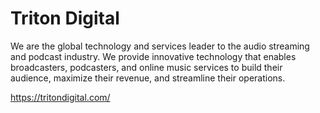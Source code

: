 # Triton Digital
We are the global technology and services leader to the audio streaming and podcast industry. We provide innovative technology that enables broadcasters, podcasters, and online music services to build their audience, maximize their revenue, and streamline their operations.

https://tritondigital.com/
